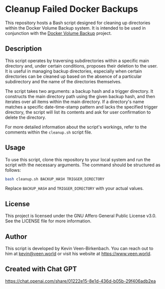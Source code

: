 # Cleanup Failed Docker Backups

This repository hosts a Bash script designed for cleaning up directories within the Docker Volume Backup system. It is intended to be used in conjunction with the [Docker Volume Backup](https://github.com/kevinveenbirkenbach/docker-volume-backup) project.

## Description

This script operates by traversing subdirectories within a specific main directory and, under certain conditions, proposes their deletion to the user. It is useful in managing backup directories, especially when certain directories can be cleaned up based on the absence of a particular subdirectory and the name of the directories themselves.

The script takes two arguments: a backup hash and a trigger directory. It constructs the main directory path using the given backup hash, and then iterates over all items within the main directory. If a directory's name matches a specific date-time-stamp pattern and lacks the specified trigger directory, the script will list its contents and ask for user confirmation to delete the directory.

For more detailed information about the script's workings, refer to the comments within the `cleanup.sh` script file.

## Usage

To use this script, clone this repository to your local system and run the script with the necessary arguments. The command should be structured as follows:

```bash
bash cleanup.sh BACKUP_HASH TRIGGER_DIRECTORY
```

Replace ```BACKUP_HASH``` and ```TRIGGER_DIRECTORY``` with your actual values.

## License
This project is licensed under the GNU Affero General Public License v3.0. See the LICENSE file for more information.

## Author
This script is developed by Kevin Veen-Birkenbach. You can reach out to him at kevin@veen.world or visit his website at https://www.veen.world.

## Created with Chat GPT
https://chat.openai.com/share/01222e15-8e1d-436d-b05b-29f406adb2ea
